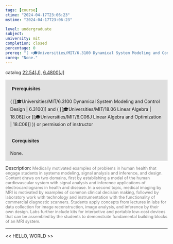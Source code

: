 ```yaml
---
tags: [course]
ctime: "2024-04-17T23:06:23"
mstime: "2024-04-17T23:06:23"

level: undergraduate
subject: 
university: mit
completion: closed
percentage: 0
prereq: "( <🎓Universities/MIT/6.3100 Dynamical System Modeling and Control Design> and ( <🎓Universities/MIT/18.06 Linear Algebra> or <🎓Universities/MIT/6.C06J Linear Algebra and Optimization> )) or permission of instructor"
coreq: "None."
---
```


catalog [22.54[J]](http://student.mit.edu/catalog/m22b.html#22.54), [6.4800[J]](http://student.mit.edu/catalog/m6d.html#6.4800)

<span style="display: block; padding: 15px; background-color: rgb(100, 100, 100, 0.2);"><font id="m_prereq2763_0" style="display: block; font-family: Arial, sans-serif; font-weight: bold; padding: 5px">Prerequisites</font><br><span id="prereq2763_0">( [[🎓Universities/MIT/6.3100 Dynamical System Modeling and Control Design | 6.3100]] and ( [[🎓Universities/MIT/18.06 Linear Algebra | 18.06]] or [[🎓Universities/MIT/6.C06J Linear Algebra and Optimization | 18.C06]] )) or permission of instructor</span></span>
<span style="display: block; padding: 15px; background-color: rgb(100, 100, 100, 0.2);"><font id="m_coreq2763_0" style="display: block; font-family: Arial, sans-serif; font-weight: bold; padding: 5px">Corequisites</font><br><span id="coreq2763_0">None.</span></span>

<font style="">Description:</font>
<font style="color: grey; font-size: 0.8rem;">Medically motivated examples of problems in human health that engage students in systems modeling, signal analysis and inference, and design. Content draws on two domains, first by establishing a model of the human cardiovascular system with signal analysis and inference applications of electrocardiograms in health and disease. In a second topic, medical imaging by MRI is motivated by examples of common clinical decision making, followed by laboratory work with technology and instrumentation with the functionality of commercial diagnostic scanners. Students apply concepts from lectures in labs for data collection for image reconstruction, image analysis, and inference by their own design. Labs further include kits for interactive and portable low-cost devices that can be assembled by the students to demonstrate fundamental building blocks of an MRI system.</font>



---

<< HELLO, WORLD >>
